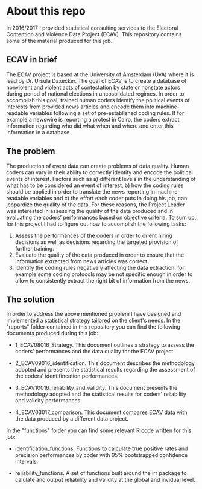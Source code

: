 # About this repo

In 2016/2017 I provided statistical consulting services to the Electoral Contention and Violence Data Project (ECAV). This repository contains some of the material produced for this job.

## ECAV in brief

The ECAV project is based at the University of Amsterdam (UvA) where it is lead by Dr. Ursula Daxecker. The goal of ECAV is to create a database of nonviolent and violent acts of contestation by state or nonstate actors during period of national elections in uncosolidated regimes. In order to accomplish this goal, trained human coders identify the political events of interests from provided news articles and encode them into machine-readable variables following a set of pre-established coding rules. If for example a newswire is reporting a protest in Cairo, the coders extract information regarding who did what when and where and enter this information in a database.

## The problem

The production of event data can create problems of data quality. Human coders
can vary in their ability to correctly identify and encode the political events of interest. Factors such as a) different levels in the understanding of what has to be considered an event of interest, b) how the coding rules should be applied in order to translate the news reporting in machine-readable variables and c) the effort each coder puts in doing his job, can jeopardize
the quality of the data. For these reasons, the Project Leader was interested in assessing the quality of the data produced and in evaluating the coders’ performances based on objective criteria.
To sum up, for this project I had to figure out how to accomplish the following tasks:
1) Assess the performances of the coders in order to orient hiring decisions as well as decisions regarding the targeted provision of further training.
2) Evaluate the quality of the data produced in order to ensure that the information extracted from news articles was correct.
3) Identify the coding rules negatively affecting the data extraction: for example some coding protocols may be not specific enough in order to allow to consistently extract the right bit of information from the news.

## The solution

In order to address the above mentioned problem I have designed and implemented a statistical strategy tailored on the client's needs. In the "reports" folder contained in this repository you can find the following documents produced during this job:

- 1_ECAV08016_Strategy. This document outlines a strategy to assess the coders’ performances and the data quality for the ECAV project.

- 2_ECAV09016_identification. This document describes the methodology adopted and presents the statistical results regarding the assessment of the coders' identifincation performances.

- 3_ECAV10016_reliability_and_validity. This document presents the methodology adopted and the statistical results for coders' reliability and validity performances.

- 4_ECAV03017_comparison. This document compares ECAV data with the data produced by a different data project.

In the "functions" folder you can find some relevant R code written for this job:

- identification_functions. Functions to calculate true positive rates and precision performances by coder with 95% bootstrapped confidence intervals.

- reliability_functions. A set of functions built around the irr package to calulate and output reliability and validity at the global and invidual level.
